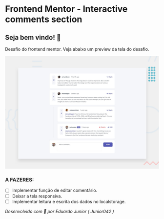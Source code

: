 # Frontend Mentor - Interactive comments section
## Seja bem vindo! 👋
Desafio do frontend mentor. Veja abaixo um preview da tela do desafio.

![Design preview for the Interactive comments section coding challenge](./design/desktop-preview.jpg)

### A FAZERES:
- [ ] Implementar função de editar comentário.
- [ ] Deixar a tela responsiva.
- [ ] Implementar leitura e escrita dos dados no localstorage.

_Desenvolvido com 💜 por Eduardo Junior ( Junior042 )_